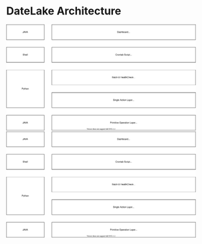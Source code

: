 # DateLake Architecture

![Data Lake Architecture](./images/Data%20Lake%20Architecture.svg)
![Data Lake Architecture](https://github.com/assam258-5892/DataLakeDocs/blob/main/images/Data%20Lake%20Architecture.svg)
